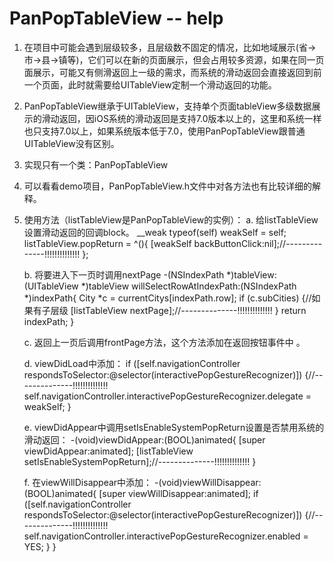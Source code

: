 # PanPopTableView -- help
1. 在项目中可能会遇到层级较多，且层级数不固定的情况，比如地域展示(省->市->县->镇等)，它们可以在新的页面展示，但会占用较多资源，如果在同一页面展示，可能又有侧滑返回上一级的需求，而系统的滑动返回会直接返回到前一个页面，此时就需要给UITableView定制一个滑动返回的功能。

2. PanPopTableView继承于UITableView，支持单个页面tableView多级数据展示的滑动返回，因iOS系统的滑动返回是支持7.0版本以上的，这里和系统一样也只支持7.0以上，如果系统版本低于7.0，使用PanPopTableView跟普通UITableView没有区别。

3. 实现只有一个类：PanPopTableView

4. 可以看看demo项目，PanPopTableView.h文件中对各方法也有比较详细的解释。

5. 使用方法（listTableView是PanPopTableView的实例）：
    a. 给listTableView设置滑动返回的回调block。
        __weak typeof(self) weakSelf = self;
        listTableView.popReturn = ^(){
            [weakSelf backButtonClick:nil];//--------------!!!!!!!!!!!!!!
        };

    b. 将要进入下一页时调用nextPage
    -(NSIndexPath *)tableView:(UITableView *)tableView willSelectRowAtIndexPath:(NSIndexPath *)indexPath{
        City *c = currentCitys[indexPath.row];
        if (c.subCities) {//如果有子层级
            [listTableView nextPage];//--------------!!!!!!!!!!!!!! 
        }
        return indexPath;
    }

    c. 返回上一页后调用frontPage方法，这个方法添加在返回按钮事件中 。

    d. viewDidLoad中添加：
    if ([self.navigationController respondsToSelector:@selector(interactivePopGestureRecognizer)]) {//--------------!!!!!!!!!!!!!! 
        self.navigationController.interactivePopGestureRecognizer.delegate = weakSelf;
    }

    e. viewDidAppear中调用setIsEnableSystemPopReturn设置是否禁用系统的滑动返回：
    -(void)viewDidAppear:(BOOL)animated{
        [super viewDidAppear:animated];
        [listTableView setIsEnableSystemPopReturn];//--------------!!!!!!!!!!!!!!
    }

    f. 在viewWillDisappear中添加：
    -(void)viewWillDisappear:(BOOL)animated{
        [super viewWillDisappear:animated];
        if ([self.navigationController respondsToSelector:@selector(interactivePopGestureRecognizer)]) {//--------------!!!!!!!!!!!!!!
        self.navigationController.interactivePopGestureRecognizer.enabled = YES;
        }
    }
